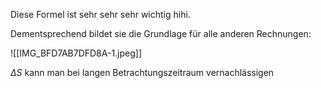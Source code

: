 Diese Formel ist sehr sehr sehr wichtig hihi.

Dementsprechend bildet sie die Grundlage für alle anderen Rechnungen:

![[IMG_BFD7AB7DFD8A-1.jpeg]]

$\Delta S$ kann man bei langen Betrachtungszeitraum vernachlässigen
